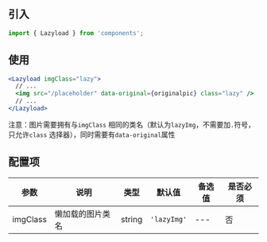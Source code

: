 
## 引入
```javascript
import { Lazyload } from 'components';
```
## 使用
```jsx
<Lazyload imgClass="lazy">
  // ...
  <img src="/placeholder" data-original={originalpic} class="lazy" />
  // ...
</Lazyload>
```

注意：图片需要拥有与`imgClass` 相同的类名（默认为`lazyImg`，不需要加`.`符号，只允许`class` 选择器），同时需要有`data-original`属性

## 配置项
| 参数 | 说明 | 类型 | 默认值 |备选值 | 是否必须 |
| --- | --- | --- | --- | --- | --- |
| imgClass | 懒加载的图片类名 | string | `'lazyImg'` | --- | 否 |
    